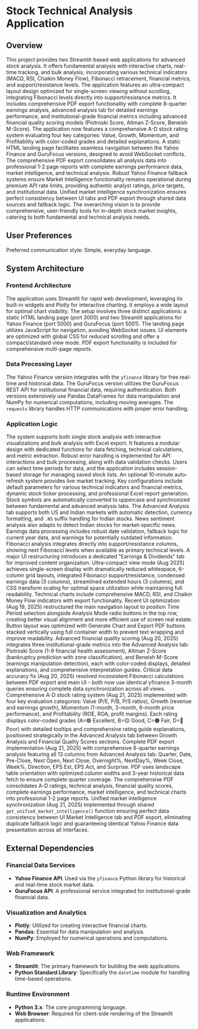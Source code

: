 # Stock Technical Analysis Application

## Overview
This project provides two Streamlit-based web applications for advanced stock analysis. It offers fundamental analysis with interactive charts, real-time tracking, and bulk analysis, incorporating various technical indicators (MACD, RSI, Chaikin Money Flow), Fibonacci retracement, financial metrics, and support/resistance levels. The application features an ultra-compact layout design optimized for single-screen viewing without scrolling, integrating Fibonacci levels directly into support/resistance metrics. It includes comprehensive PDF export functionality with complete 8-quarter earnings analysis, advanced analysis tab for detailed earnings performance, and institutional-grade financial metrics including advanced financial quality scoring models (Piotroski Score, Altman Z-Score, Beneish M-Score). The application now features a comprehensive A-D stock rating system evaluating four key categories: Value, Growth, Momentum, and Profitability with color-coded grades and detailed explanations. A static HTML landing page facilitates seamless navigation between the Yahoo Finance and GuruFocus versions, designed to avoid WebSocket conflicts. The comprehensive PDF export consolidates all analysis data into professional 1-2 page reports with complete earnings performance data, market intelligence, and technical analysis. Robust Yahoo Finance fallback systems ensure Market Intelligence functionality remains operational during premium API rate limits, providing authentic analyst ratings, price targets, and institutional data. Unified market intelligence synchronization ensures perfect consistency between UI tabs and PDF export through shared data sources and fallback logic. The overarching vision is to provide comprehensive, user-friendly tools for in-depth stock market insights, catering to both fundamental and technical analysis needs.

## User Preferences
Preferred communication style: Simple, everyday language.

## System Architecture

### Frontend Architecture
The application uses Streamlit for rapid web development, leveraging its built-in widgets and Plotly for interactive charting. It employs a wide layout for optimal chart visibility. The setup involves three distinct applications: a static HTML landing page (port 3000) and two Streamlit applications for Yahoo Finance (port 5000) and GuruFocus (port 5001). The landing page utilizes JavaScript for navigation, avoiding WebSocket issues. UI elements are optimized with global CSS for reduced scrolling and offer a compact/standard view mode. PDF export functionality is included for comprehensive multi-page reports.

### Data Processing Layer
The Yahoo Finance version integrates with the `yfinance` library for free real-time and historical data. The GuruFocus version utilizes the GuruFocus REST API for institutional financial data, requiring authentication. Both versions extensively use Pandas DataFrames for data manipulation and NumPy for numerical computations, including moving averages. The `requests` library handles HTTP communications with proper error handling.

### Application Logic
The system supports both single stock analysis with interactive visualizations and bulk analysis with Excel export. It features a modular design with dedicated functions for data fetching, technical calculations, and metric extraction. Robust error handling is implemented for API interactions and bulk processing, along with data validation checks. Users can select time periods for data, and the application includes session-based storage for managing saved stock lists. An optional 10-minute auto-refresh system provides live market tracking. Key configurations include default parameters for various technical indicators and financial metrics, dynamic stock ticker processing, and professional Excel report generation. Stock symbols are automatically converted to uppercase and synchronized between fundamental and advanced analysis tabs. The Advanced Analysis tab supports both US and Indian markets with automatic detection, currency formatting, and `.NS` suffix handling for Indian stocks. News sentiment analysis also adapts to detect Indian stocks for market-specific news. Earnings data processing includes robust date validation, fallback logic for current year data, and warnings for potentially outdated information. Fibonacci analysis integrates directly into support/resistance columns, showing next Fibonacci levels when available as primary technical levels. A major UI restructuring introduces a dedicated "Earnings & Dividends" tab for improved content organization. Ultra-compact view mode (Aug 2025) achieves single-screen display with dramatically reduced whitespace, 6-column grid layouts, integrated Fibonacci support/resistance, condensed earnings data (3 columns), streamlined extended hours (3 columns), and CSS transform scaling for optimal space utilization while maintaining full readability. Technical charts include comprehensive MACD, RSI, and Chaikin Money Flow indicators with export functionality. Recent UI optimization (Aug 19, 2025) restructured the main navigation layout to position Time Period selection alongside Analysis Mode radio buttons in the top row, creating better visual alignment and more efficient use of screen real estate. Button layout was optimized with Generate Chart and Export PDF buttons stacked vertically using full container width to prevent text wrapping and improve readability. Advanced financial quality scoring (Aug 20, 2025) integrates three institutional-grade metrics into the Advanced Analysis tab: Piotroski Score (1-9 financial health assessment), Altman Z-Score (bankruptcy prediction with zone classification), and Beneish M-Score (earnings manipulation detection), each with color-coded displays, detailed explanations, and comprehensive interpretation guides. Critical data accuracy fix (Aug 20, 2025) resolved inconsistent Fibonacci calculations between PDF export and main UI - both now use identical yfinance 3-month queries ensuring complete data synchronization across all views. Comprehensive A-D stock rating system (Aug 21, 2025) implemented with four key evaluation categories: Value (P/E, P/B, P/S ratios), Growth (revenue and earnings growth), Momentum (1-month, 3-month, 6-month price performance), and Profitability (ROE, ROA, profit margins). Each rating displays color-coded grades (A=🟢 Excellent, B=🟡 Good, C=🟠 Fair, D=🔴 Poor) with detailed tooltips and comprehensive rating guide explanations, positioned strategically in the Advanced Analysis tab between Growth Analysis and Financial Quality Scores sections. Complete PDF export implementation (Aug 21, 2025) with comprehensive 8-quarter earnings analysis featuring all 13 columns from Advanced Analysis tab: Quarter, Date, Pre-Close, Next Open, Next Close, Overnight%, NextDay%, Week Close, Week%, Direction, EPS Est, EPS Act, and Surprise. PDF uses landscape table orientation with optimized column widths and 3-year historical data fetch to ensure complete quarter coverage. The comprehensive PDF consolidates A-D ratings, technical analysis, financial quality scores, complete earnings performance, market intelligence, and technical charts into professional 1-2 page reports. Unified market intelligence synchronization (Aug 21, 2025) implemented through shared `get_unified_market_intelligence()` function ensuring perfect data consistency between UI Market Intelligence tab and PDF export, eliminating duplicate fallback logic and guaranteeing identical Yahoo Finance data presentation across all interfaces.

## External Dependencies

### Financial Data Services
- **Yahoo Finance API**: Used via the `yfinance` Python library for historical and real-time stock market data.
- **GuruFocus API**: A professional service integrated for institutional-grade financial data.

### Visualization and Analytics
- **Plotly**: Utilized for creating interactive financial charts.
- **Pandas**: Essential for data manipulation and analysis.
- **NumPy**: Employed for numerical operations and computations.

### Web Framework
- **Streamlit**: The primary framework for building the web applications.
- **Python Standard Library**: Specifically the `datetime` module for handling time-based operations.

### Runtime Environment
- **Python 3.x**: The core programming language.
- **Web Browser**: Required for client-side rendering of the Streamlit applications.